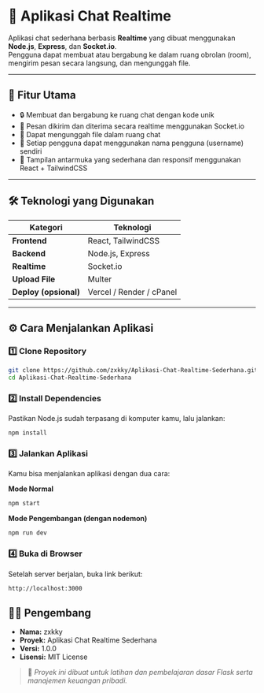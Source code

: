 # 💬 Aplikasi Chat Realtime

Aplikasi chat sederhana berbasis **Realtime** yang dibuat menggunakan **Node.js**, **Express**, dan **Socket.io**.  
Pengguna dapat membuat atau bergabung ke dalam ruang obrolan (room), mengirim pesan secara langsung, dan mengunggah file.

---

## 🚀 Fitur Utama

- 🔒 Membuat dan bergabung ke ruang chat dengan kode unik  
- 💬 Pesan dikirim dan diterima secara realtime menggunakan Socket.io  
- 📁 Dapat mengunggah file dalam ruang chat  
- 👤 Setiap pengguna dapat menggunakan nama pengguna (username) sendiri  
- 🧩 Tampilan antarmuka yang sederhana dan responsif menggunakan React + TailwindCSS  

---

## 🛠️ Teknologi yang Digunakan

| Kategori | Teknologi |
|-----------|------------|
| **Frontend** | React, TailwindCSS |
| **Backend** | Node.js, Express |
| **Realtime** | Socket.io |
| **Upload File** | Multer |
| **Deploy (opsional)** | Vercel / Render / cPanel |

---
## ⚙️ Cara Menjalankan Aplikasi

### 1️⃣ Clone Repository
```bash
git clone https://github.com/zxkky/Aplikasi-Chat-Realtime-Sederhana.git
cd Aplikasi-Chat-Realtime-Sederhana
```
### 2️⃣ Install Dependencies

Pastikan Node.js sudah terpasang di komputer kamu, lalu jalankan:

```bash
npm install
```

### 3️⃣ Jalankan Aplikasi

Kamu bisa menjalankan aplikasi dengan dua cara:

**Mode Normal**

```bash
npm start
```

**Mode Pengembangan (dengan nodemon)**
```bash
npm run dev
```
### 4️⃣ Buka di Browser

Setelah server berjalan, buka link berikut:
```bash
http://localhost:3000
```
## 👨‍💻 Pengembang

- **Nama:** zxkky  
- **Proyek:** Aplikasi Chat Realtime Sederhana  
- **Versi:** 1.0.0  
- **Lisensi:** MIT License  


> 📘 *Proyek ini dibuat untuk latihan dan pembelajaran dasar Flask serta manajemen keuangan pribadi.*
